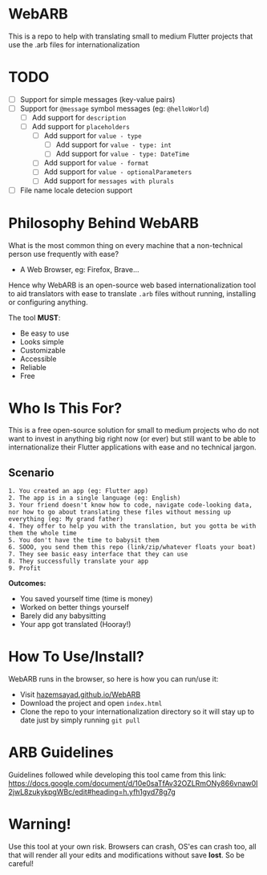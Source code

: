 # WebARB

This is a repo to help with translating small to medium Flutter projects that use the .arb files for internationalization

# TODO

- [ ] Support for simple messages (key-value pairs)
- [ ] Support for `@message` symbol messages (eg: `@helloWorld`)
  - [ ] Add support for `description`
  - [ ] Add support for `placeholders`
    - [ ] Add support for `value - type`
      - [ ] Add support for `value - type: int`
      - [ ] Add support for `value - type: DateTime`
    - [ ] Add support for `value - format`
    - [ ] Add support for `value - optionalParameters`
    - [ ] Add support for `messages with plurals`
- [ ] File name locale detecion support

# Philosophy Behind WebARB

What is the most common thing on every machine that a non-technical person use frequently with ease?

- A Web Browser, eg: Firefox, Brave...

Hence why WebARB is an open-source web based internationalization tool to aid translators with ease to translate `.arb` files without running, installing or configuring anything.

The tool **MUST**:

- Be easy to use
- Looks simple
- Customizable
- Accessible
- Reliable
- Free

# Who Is This For?

This is a free open-source solution for small to medium projects who do not want to invest in anything big right now (or ever) but still want to be able to internationalize their Flutter applications with ease and no technical jargon.

## Scenario

    1. You created an app (eg: Flutter app)
    2. The app is in a single language (eg: English)
    3. Your friend doesn't know how to code, navigate code-looking data, nor how to go about translating these files without messing up everything (eg: My grand father)
    4. They offer to help you with the translation, but you gotta be with them the whole time
    5. You don't have the time to babysit them
    6. SOOO, you send them this repo (link/zip/whatever floats your boat)
    7. They see basic easy interface that they can use
    8. They successfully translate your app
    9. Profit

**Outcomes:**

- You saved yourself time (time is money)
- Worked on better things yourself
- Barely did any babysitting
- Your app got translated (Hooray!)

# How To Use/Install?

WebARB runs in the browser, so here is how you can run/use it:

- Visit [hazemsayad.github.io/WebARB](https://hazemsayad.github.io/WebARB/)
- Download the project and open `index.html`
- Clone the repo to your internationalization directory so it will stay up to date just by simply running `git pull`

# ARB Guidelines
Guidelines followed while developing this tool came from this link: https://docs.google.com/document/d/10e0saTfAv32OZLRmONy866vnaw0I2jwL8zukykpgWBc/edit#heading=h.yfh1gyd78g7g

# Warning!

Use this tool at your own risk. Browsers can crash, OS'es can crash too, all that will render all your edits and modifications without save **lost**. So be careful!
